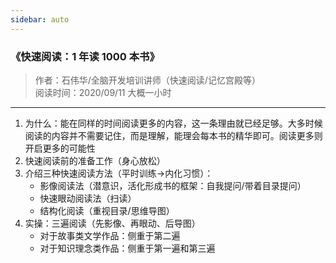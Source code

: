 ```yaml
---
sidebar: auto
---
```

### 《快速阅读：1 年读 1000 本书》

> 作者：石伟华/全脑开发培训讲师（快速阅读/记忆宫殿等）
> <br />阅读时间：2020/09/11 大概一小时

---

1. 为什么：能在同样的时间阅读更多的内容，这一条理由就已经足够。大多时候阅读的内容并不需要记住，而是理解，能理会每本书的精华即可。阅读更多则开启更多的可能性
2. 快速阅读前的准备工作（身心放松）
3. 介绍三种快速阅读方法（平时训练->内化习惯）：
    - 影像阅读法（潜意识，活化形成书的框架：自我提问/带着目录提问）
    - 快速眼动阅读法（扫读）
    - 结构化阅读（重视目录/思维导图）
4. 实操：三遍阅读（先影像、再眼动、后导图）
    - 对于故事类文学作品：侧重于第二遍
    - 对于知识理念类作品：侧重于第一遍和第三遍
